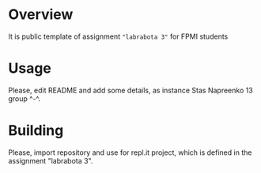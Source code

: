# Overview

It is public template of assignment `"labrabota 3"` for FPMI students

# Usage

Please, edit README and add some details, as instance Stas Napreenko 13 group ^-^.

# Building

Please, import repository and use for repl.it project, which is defined in the assignment "labrabota 3".
